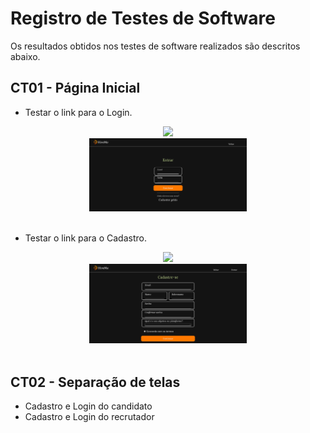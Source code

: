 # Registro de Testes de Software

Os resultados obtidos nos testes de software realizados são descritos abaixo.

## CT01 - Página Inicial

- Testar o link para o Login.
<div align="center">
<img src="img/Teste-página inicial.png" width="50%"><br>
  </div>
 <div align="center">
<img src="img/Teste-Login.jpg" width="50%"><br><br>
  </div>

- Testar o link para o Cadastro.
<div align="center">
<img src="img/Teste-página inicial2.png" width="50%"><br>
  </div>
 <div align="center">
<img src="img/Teste-Cadastro.jpg" width="50%"><br><br>
  </div>
  
  ## CT02 - Separação de telas 
  
  - Cadastro e Login do candidato
  - Cadastro e Login do recrutador




